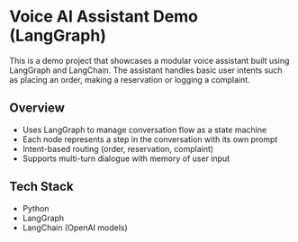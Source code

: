 # Voice AI Assistant Demo (LangGraph)

This is a demo project that showcases a modular voice assistant built using LangGraph and LangChain. The assistant handles basic user intents such as placing an order, making a reservation or logging a complaint.

## Overview

- Uses LangGraph to manage conversation flow as a state machine
- Each node represents a step in the conversation with its own prompt
- Intent-based routing (order, reservation, complaint)
- Supports multi-turn dialogue with memory of user input

## Tech Stack

- Python
- LangGraph
- LangChain (OpenAI models)


